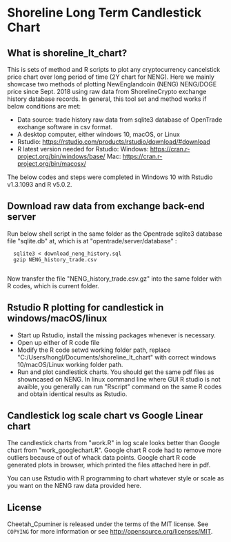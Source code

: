 # Shoreline Long Term Candlestick Chart


## What is shoreline_lt_chart?

This is sets of method and R scripts to plot any cryptocurrency cancelstick price chart over long period of time (2Y chart for NENG). Here we mainly showcase two methods
of plotting NewEnglandcoin (NENG) NENG/DOGE price since Sept. 2018 using raw data from ShorelineCrypto exchange history database records. In general, this tool set and
method works if below conditions are met:

 - Data source: trade history raw data from sqlite3 database of OpenTrade exchange software in csv format. 
 - A desktop computer, either windows 10, macOS, or Linux
 - Rstudio:  https://rstudio.com/products/rstudio/download/#download
 - R latest version needed for Rstudio: Windows: https://cran.r-project.org/bin/windows/base/ Mac: https://cran.r-project.org/bin/macosx/

The below codes and steps were completed in Windows 10 with Rstudio v1.3.1093 and R v5.0.2.

## Download raw data from exchange back-end server
Run below shell script in the same folder as the Opentrade sqlite3 database file "sqlite.db" at, which is at "opentrade/server/database" :

```
  sqlite3 < download_neng_history.sql
  gzip NENG_history_trade.csv
  
```

Now transfer the file "NENG_history_trade.csv.gz" into the same folder with R codes, which is current folder.

## Rstudio R plotting for candlestick in windows/macOS/linux

 - Start up Rstudio,  install the missing packages whenever is necessary. 
 - Open up either of R code file
 - Modify the R code setwd working folder path, replace "C:/Users/hongl/Documents/shoreline_lt_chart" with correct windows 10/macOS/Linux working folder path.
 - Run and plot candlestick charts. You should get the same pdf files as showncased on NENG. In linux command line where GUI R studio is not avaible, you generally can run "Rscript" command on the same R codes and obtain identical results as Rstudio. 

## Candlestick log scale chart vs Google Linear chart

The candlestick charts from "work.R" in log scale looks better than Google chart from "work_googlechart.R".  Google chart R code had to remove more outliers because of out of whack data points.  Google chart R code generated plots in browser, which printed the files attached here in pdf. 

You can use Rstudio with R programming to chart whatever style or scale as you want on the NENG raw data provided here.

## License


Cheetah_Cpuminer is released under the terms of the MIT license. See `COPYING` for more
information or see http://opensource.org/licenses/MIT.


